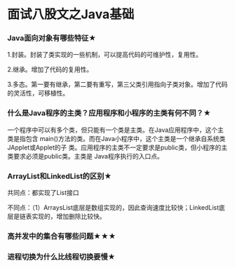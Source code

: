 # 面试八股文之Java基础
### Java面向对象有哪些特征★
1.封装。封装了类实现的一些机制，可以提高代码的可维护性，复用性。

2.继承。增加了代码的复用性。

3.多态。第一要有继承，第二要有重写，第三父类引用指向子类对象。增加了代码的灵活性，可移植性。

### 什么是Java程序的主类？应用程序和小程序的主类有何不同？★
一个程序中可以有多个类，但只能有一个类是主类。在Java应用程序中，这个主类是指包含 main()方法的类。而在Java小程序中，这个主类是一个继承自系统类JApplet或Applet的子 类。应用程序的主类不一定要求是public类，但小程序的主类要求必须是public类。主类是 Java程序执行的入口点。

### ArrayList和LinkedList的区别★

共同点：都实现了List接口

不同点：（1）ArraysList底层是数组实现的，因此查询速度比较快；LinkedList底层是链表实现的，增加删除比较快。

### 高并发中的集合有哪些问题★★★

### 进程切换为什么比线程切换要慢★

